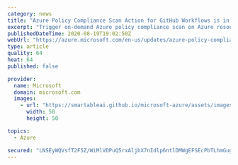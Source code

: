 ```yaml
---
category: news
title: "Azure Policy Compliance Scan Action for GitHub Workflows is in public preview"
excerpt: "Trigger on-demand Azure policy compliance scan on Azure resources from GitHub workflows and proceed/fail workflow execution depending on compliance state of resources. "
publishedDateTime: 2020-08-19T19:02:50Z
webUrl: "https://azure.microsoft.com/en-us/updates/azure-policy-compliance-scan-action-for-github-workflows-is-in-public-preview/"
type: article
quality: 64
heat: 64
published: false

provider:
  name: Microsoft
  domain: microsoft.com
  images:
    - url: "https://smartableai.github.io/microsoft-azure/assets/images/organizations/microsoft.com-50x50.jpg"
      width: 50
      height: 50

topics:
  - Azure

secured: "LNSEyWQVsfT2F5Z/WiMlVDPuQ5rxAljbX7nIdlp6ntlDMWgEFSEcPbTLhmGugxL4Lv4i6z98cumPP1IDwnrRanF619XhJQmmO7YsxVDQzN1/5Igbrzs2Q6Pl3Azh+/k0rFk+JdSrhktU8wKpVFRkCFzWWTGphipuRIchaaL+Z4g7QLgzR3NBoTUDsi7uwA7v8tGZK068BjPfsvCA79PpPuNAMz8aBOCDu1m+pp+6+FMpnyqf9CtgmdAz9T2xca4ouSLyZUkbYCMS8cIcP5rbH11flp0NzksQWTU7InVTf0S2NmYHIG+1Xiums84m9MTO+DVPluLcYBK1Ruzh+Md58g==;UL06dso8rrVjwaEz6ZM4GA=="
---
```


